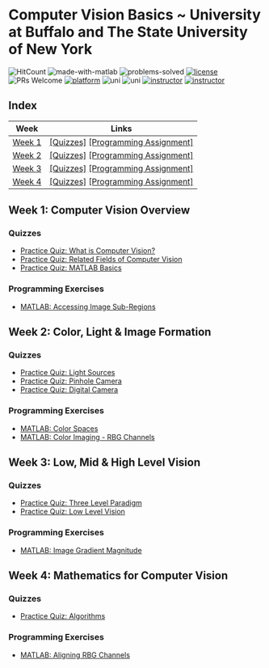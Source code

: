 # Computer Vision Basics ~ University at Buffalo and The State University of New York
![HitCount](http://hits.dwyl.com/anishLearnsToCode/hackerrank-java.svg)
![made-with-matlab](https://img.shields.io/badge/Made%20with-MATLAB-1f425f.svg)
![problems-solved](https://img.shields.io/badge/Problems%20Solved-100%25-1abc9c.svg)
[![license](https://img.shields.io/badge/LICENSE-MIT-<COLOR>.svg)](LICENSE)
![PRs Welcome](https://img.shields.io/badge/PRs-welcome-brightgreen.svg?style=flat-square)
[![platform](https://img.shields.io/badge/Platform-Coursera-1f72ff.svg)](https://www.coursera.org/learn/computer-vision-basics)
![uni](https://img.shields.io/badge/University-The%20State%20University%20of%20New%20York-1f72ff.svg)
![uni](https://img.shields.io/badge/University-University%20of%20Buffalo-1f72ff.svg)
[![instructor](https://img.shields.io/badge/Instructor-Radhakrishna%20Dasari-3f4ff.svg)](https://www.coursera.org/instructor/~30951525)
[![instructor](https://img.shields.io/badge/Instructor-Junsong%20Yuan-3f4ff.svg)](https://www.coursera.org/instructor/~33716827)


## Index
| Week | Links |
|------|-------|
| [Week 1](#week-1-computer-vision-overview) | [[Quizzes]](#quizzes)   [[Programming Assignment]](#programming-exercises) |
| [Week 2](#week-2-color-light--image-formation) | [[Quizzes]](#quizzes-1) [[Programming Assignment]](#programming-exercises-1) |
| [Week 3](#week-3-low-mid--high-level-vision) | [[Quizzes]](#quizzes-2) [[Programming Assignment]](#programming-exercises-2) |
| [Week 4](#week-4-mathematics-for-computer-vision) | [[Quizzes]](#quizzes-3) [[Programming Assignment]](#programming-exercises-3) |


## Week 1: Computer Vision Overview
### Quizzes
- [Practice Quiz: What is Computer Vision?](week-1/what-is-computer-vision.md)
- [Practice Quiz: Related Fields of Computer Vision](week-1/related-fields-of-computer-vision.md)
- [Practice Quiz: MATLAB Basics](week-1/matlab-basics.md)

### Programming Exercises
- [MATLAB: Accessing Image Sub-Regions](week-1/accessing_image_sub_regions.m)

## Week 2: Color, Light & Image Formation
### Quizzes
- [Practice Quiz: Light Sources](week-2/light-sources.md)
- [Practice Quiz: Pinhole Camera](week-2/pin-hole-camera.md)
- [Practice Quiz: Digital Camera](week-2/digital-camera.md)

### Programming Exercises
- [MATLAB: Color Spaces](week-2/color_spaces.m)
- [MATLAB: Color Imaging - RBG Channels](week-2/color_imaging.m)

## Week 3: Low, Mid & High Level Vision
### Quizzes
- [Practice Quiz: Three Level Paradigm](week-3/three-level-paradigm.md)
- [Practice Quiz: Low Level Vision](week-3/low-level-vision.md)

### Programming Exercises
- [MATLAB: Image Gradient Magnitude](week-3/image_gradient_magnitude.m)

## Week 4: Mathematics for Computer Vision
### Quizzes
- [Practice Quiz: Algorithms](week-4/algorithms.md)

### Programming Exercises
- [MATLAB: Aligning RBG Channels]()
